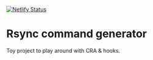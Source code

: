 [![Netlify Status](https://api.netlify.com/api/v1/badges/af504f60-2291-4bf1-885e-de7a08fff795/deploy-status)](https://app.netlify.com/sites/rsync-command-generator/deploys)

# Rsync command generator

Toy project to play around with CRA & hooks.

